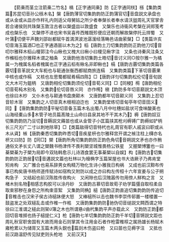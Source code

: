 <!-- { "loadSidebar": true } -->
　　【箭槀而茎立注箭槀二竹名】槁【正字通同槀】防【正字通同栚】槂【集韵类篇苏昆切音孙公槂木名】槃【唐韵薄官切集韵韵防正韵蒲官切音盘説文承盘也或从金或从皿亦作柈礼内则适父母舅姑之所少者奉槃长者奉水请沃盥周礼天官掌舎若合诸侯则共珠槃玉敦注古者以槃盛皿以敦盛食　又槃乐也诗衞风考槃在涧郑笺考成也槃乐也　又槃停不进也宋书吴喜传西雉既殄便应还朝而解故槃停托云捍蜀　又叶蒲切便平声魏刘邵赵都赋牛首湡溟波池潺湲经落畴邑诘曲萦槃】□【类篇许亥切音海玉篇酒□也正字通酒噐以木为之】槄【唐韵土刀切集韵韵防正韵他刀切音叨尔雅释木槄山榎郭注今山楸也又槐大曰楸小曰榎见楸字注　又条也诗秦风注条又作樤槄也尔雅释木谓之柚条　又唐韵他浩切集韵土皓切音讨义同○按尔雅一为橘属一为槐属名槄者槐属也正字通云槄有楸名非即楸也】槅【唐韵古覈切集韵类篇各覈切音革説文大车枙也与轭通张衡西都赋商旅连槅　又集韵类篇下革切音覈果中核也或作槅　又核也左思蜀都赋肴槅四陈】□【唐韵详匀切集韵松伦切音旬説文大木可为鉏柄　又唐韵相伦切集韵须伦切音荀义同】□【同梫】槆【唐韵相伦切音荀杶木别名　又集韵伦切音唇义同　亦作橁】槇【韵防多年切音巅説文木顶也徐曰木杪　又仆木也与颠通书盘庚颠木　又唐韵都年切音颠义同　又集韵上忍切音轸木宻　又集韵之人切音真木根相迫迮也　又集韵堂练切音甸亭年切音田义同】【唐韵集韵韵防平秘切音备玉篇木名出蜀八月中吐穗如盐状可食味酸美也山海经橐山多木管子地员篇髙陵土山命曰县泉其地不干其木乃】槈【唐韵奴豆切集韵韵防乃豆切音耨説文薅噐也或从金管子小匡篇挟其枪刈槈镈广韵槈如铲柄长三尺刃广二寸以刺地除草】□【类篇敌得切音特杙也礼周官有职人戚衮曰职或从木从貣】槉【唐韵秦悉切集韵昨悉切音疾星枅也尔雅释宫开谓之槉注柱上欂亦名枅又曰防】防【同□】槊【唐韵所角切集韵韵防正韵色角切音朔説文矛也亦作矟通俗文矛长丈八谓之槊魏书杨津传不畏利槊坚城惟畏杨公铁星　又握槊博簺也一曰棊槊棊为子槊为局即今双陆韩愈示儿诗酒食罢无事棊槊以自娱】构【唐韵古切集韵韵防正韵居切音遘説文葢也杜林以为榱桷字玉篇架屋也书大诰厥子乃弗肯堂矧肯构　又广雅合也易系辞男女构精万物化生诗小雅我日构祸　又成也前汉黥布传事已构矣唐书杨师道传赋诗如宿构又附防以成之亦曰构左传桓十六年宣姜与公子朔构急子　又结起也前汉陈胜传夜构火　又闲隙也后汉隗嚣传勿用傍人觧构之言　又楮木别名物相感志构胶可以涂丹砂　又唐韵古慕切音故荀子劝学篇彊自取柱柔自取束邪秽在身怨之所构束音絮　又集韵同桷】槌【唐韵正韵直追切集韵韵防传追切音椎击也汉宋子侯古诗槌牀便大怒　又棒槌所以击也魏书李崇传邨置一楼楼置一鼓盗发之处双槌乱击或作椎一作桘　又唐韵集韵韵防驰伪切音缒説文闗西谓之特徐曰江淮谓之槌此则架簿之木也所谓悬曲杙集韵平声亦载此义　又韵防正韵都回切音堆掷也扬子槌提仁义】枪【唐韵七羊切集韵韵防正韵千羊切音锵説文距也周礼秋官职舍国有大故而用金石则掌其令注用金石者作枪雷椎椁之属扬雄长杨赋木雍枪累以为储胥又玉篇木两头鋭也篇剡木伤盗曰枪　又曰噐也见槈字注　又抵也前汉路温舒传见狱吏则头枪地　又前汉天】
